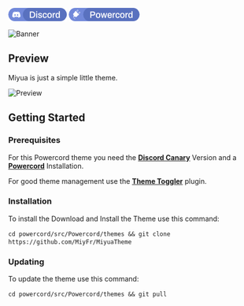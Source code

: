 [![Discord](https://raw.githubusercontent.com/CorellanStoma/CorellanStoma/master/shields/discord.png)](https://discord.com/)
[![Powercord](https://raw.githubusercontent.com/CorellanStoma/CorellanStoma/master/shields/powercord.png)](https://powercord.dev/)

![Banner](https://user-images.githubusercontent.com/58918358/113750916-a4c8f580-970b-11eb-8776-00fc79af115a.png)

## Preview

Miyua is just a simple little theme.

![Preview](https://user-images.githubusercontent.com/72703954/112737337-3a0c0300-8f30-11eb-9d23-6811e6dee0e0.png)

## Getting Started

### Prerequisites

For this Powercord theme you need the [**Discord Canary**](https://discordia.me/en/canary) Version and a [**Powercord**](https://powercord.dev/installation) Installation.

For good theme management use the [**Theme Toggler**](https://github.com/redstonekasi/theme-toggler) plugin.

### Installation

To install the Download and Install the Theme use this command:

```
cd powercord/src/Powercord/themes && git clone https://github.com/MiyFr/MiyuaTheme
```

### Updating

To update the theme use this command:

```
cd powercord/src/Powercord/themes && git pull
```
